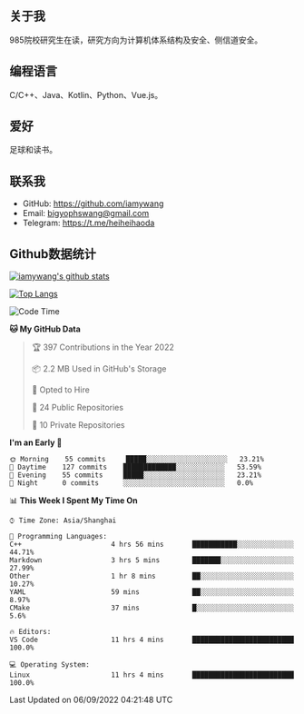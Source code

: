 ## 关于我

985院校研究生在读，研究方向为计算机体系结构及安全、侧信道安全。

## 编程语言

C/C++、Java、Kotlin、Python、Vue.js。

## 爱好

足球和读书。

## 联系我

- GitHub: https://github.com/iamywang
- Email: bigyophswang@gmail.com
- Telegram: https://t.me/heiheihaoda

## Github数据统计

[![iamywang's github stats](https://github-readme-stats.vercel.app/api?username=iamywang&count_private=true&show_icons=true)]()

[![Top Langs](https://github-readme-stats.vercel.app/api/top-langs/?username=iamywang&layout=compact)]()

<!--START_SECTION:waka-->
![Code Time](http://img.shields.io/badge/Code%20Time-531%20hrs%2043%20mins-blue)

**🐱 My GitHub Data** 

> 🏆 397 Contributions in the Year 2022
 > 
> 📦 2.2 MB Used in GitHub's Storage 
 > 
> 💼 Opted to Hire
 > 
> 📜 24 Public Repositories 
 > 
> 🔑 10 Private Repositories  
 > 
**I'm an Early 🐤** 

```text
🌞 Morning    55 commits     █████░░░░░░░░░░░░░░░░░░░░   23.21% 
🌆 Daytime    127 commits    █████████████░░░░░░░░░░░░   53.59% 
🌃 Evening    55 commits     █████░░░░░░░░░░░░░░░░░░░░   23.21% 
🌙 Night      0 commits      ░░░░░░░░░░░░░░░░░░░░░░░░░   0.0%

```


📊 **This Week I Spent My Time On** 

```text
⌚︎ Time Zone: Asia/Shanghai

💬 Programming Languages: 
C++                      4 hrs 56 mins       ███████████░░░░░░░░░░░░░░   44.71% 
Markdown                 3 hrs 5 mins        ███████░░░░░░░░░░░░░░░░░░   27.99% 
Other                    1 hr 8 mins         ██░░░░░░░░░░░░░░░░░░░░░░░   10.27% 
YAML                     59 mins             ██░░░░░░░░░░░░░░░░░░░░░░░   8.97% 
CMake                    37 mins             █░░░░░░░░░░░░░░░░░░░░░░░░   5.6%

🔥 Editors: 
VS Code                  11 hrs 4 mins       █████████████████████████   100.0%

💻 Operating System: 
Linux                    11 hrs 4 mins       █████████████████████████   100.0%

```


 Last Updated on 06/09/2022 04:21:48 UTC
<!--END_SECTION:waka-->

